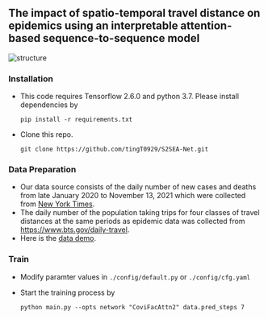 ## The impact of spatio-temporal travel distance on epidemics using an interpretable attention-based sequence-to-sequence model

![structure](./figure/structure.png)



### Installation

- This code requires Tensorflow 2.6.0 and python 3.7. Please install dependencies by

  ```shell
  pip install -r requirements.txt
  ```

- Clone this repo.

  ```shell
  git clone https://github.com/tingT0929/S2SEA-Net.git
  ```



### Data Preparation

- Our data source consists of the daily number of new cases and deaths from late January 2020 to November 13, 2021 which were collected from [New York Times](https://github.com/nytimes/covid-19-data/tree/master/rolling-averages). 
- The daily number of the population taking trips for four classes of travel distances at the same periods as epidemic data was collected from https://www.bts.gov/daily-travel.
- Here is the [data demo](./dataset).



### Train

- Modify paramter values in `./config/default.py` or `./config/cfg.yaml`

- Start the training process by

  ```shell
  python main.py --opts network "CoviFacAttn2" data.pred_steps 7
  ```

  
